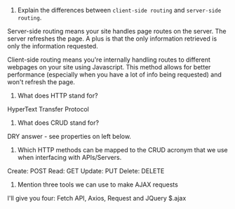 1.  Explain the differences between `client-side routing` and `server-side routing`.

Server-side routing means your site handles page routes on the server. The server refreshes the page. A plus is that the only information retrieved is only the information requested. 

Client-side routing means you're internally handling routes to different webpages on your site using Javascript. This method allows for better performance (especially when you have a lot of info being requested) and won't refresh the page.


1.  What does HTTP stand for?

HyperText Transfer Protocol

1.  What does CRUD stand for?

DRY answer - see properties on left below.

1.  Which HTTP methods can be mapped to the CRUD acronym that we use when interfacing with APIs/Servers.

Create: POST
Read: GET
Update: PUT
Delete: DELETE

1.  Mention three tools we can use to make AJAX requests

I'll give you four: Fetch API, Axios, Request and JQuery $.ajax